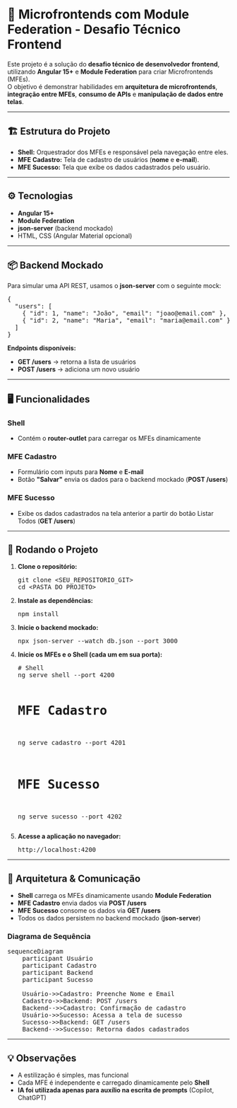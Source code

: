 <!DOCTYPE html>
<html lang="pt-BR">
<head>
  <meta charset="UTF-8">
</head>
<body>

<h1>🚀 Microfrontends com Module Federation - Desafio Técnico Frontend</h1>

<p>Este projeto é a solução do <strong>desafio técnico de desenvolvedor frontend</strong>, utilizando <strong>Angular 15+</strong> e <strong>Module Federation</strong> para criar Microfrontends (MFEs).<br>
O objetivo é demonstrar habilidades em <strong>arquitetura de microfrontends</strong>, <strong>integração entre MFEs</strong>, <strong>consumo de APIs</strong> e <strong>manipulação de dados entre telas</strong>.</p>

<hr>

<h2>🏗 Estrutura do Projeto</h2>
<ul>
  <li><strong>Shell:</strong> Orquestrador dos MFEs e responsável pela navegação entre eles.</li>
  <li><strong>MFE Cadastro:</strong> Tela de cadastro de usuários (<strong>nome</strong> e <strong>e-mail</strong>).</li>
  <li><strong>MFE Sucesso:</strong> Tela que exibe os dados cadastrados pelo usuário.</li>
</ul>

<hr>

<h2>⚙️ Tecnologias</h2>
<ul>
  <li><strong>Angular 15+</strong></li>
  <li><strong>Module Federation</strong></li>
  <li><strong>json-server</strong> (backend mockado)</li>
  <li>HTML, CSS (Angular Material opcional)</li>
</ul>

<hr>

<h2>📦 Backend Mockado</h2>
<p>Para simular uma API REST, usamos o <strong>json-server</strong> com o seguinte mock:</p>

<pre>
{
  "users": [
    { "id": 1, "name": "João", "email": "joao@email.com" },
    { "id": 2, "name": "Maria", "email": "maria@email.com" }
  ]
}
</pre>

<p><strong>Endpoints disponíveis:</strong></p>
<ul>
  <li><strong>GET /users</strong> → retorna a lista de usuários</li>
  <li><strong>POST /users</strong> → adiciona um novo usuário</li>
</ul>

<hr>

<h2>🖥 Funcionalidades</h2>

<h3>Shell</h3>
<ul>
  <li>Contém o <strong>router-outlet</strong> para carregar os MFEs dinamicamente</li>
</ul>

<h3>MFE Cadastro</h3>
<ul>
  <li>Formulário com inputs para <strong>Nome</strong> e <strong>E-mail</strong></li>
  <li>Botão <strong>"Salvar"</strong> envia os dados para o backend mockado (<strong>POST /users</strong>)</li>
</ul>

<h3>MFE Sucesso</h3>
<ul>
  <li>Exibe os dados cadastrados na tela anterior a partir do botão Listar Todos (<strong>GET /users</strong>)</li>
</ul>

<hr>

<h2>🚀 Rodando o Projeto</h2>

<ol>
  <li><strong>Clone o repositório:</strong>
    <pre>git clone &lt;SEU_REPOSITORIO_GIT&gt;
cd &lt;PASTA_DO_PROJETO&gt;</pre>
  </li>
  <li><strong>Instale as dependências:</strong>
    <pre>npm install</pre>
  </li>
  <li><strong>Inicie o backend mockado:</strong>
    <pre>npx json-server --watch db.json --port 3000</pre>
  </li>
  <li><strong>Inicie os MFEs e o Shell (cada um em sua porta):</strong>
    <pre># Shell
ng serve shell --port 4200

# MFE Cadastro
ng serve cadastro --port 4201

# MFE Sucesso
ng serve sucesso --port 4202</pre>
  </li>
  <li><strong>Acesse a aplicação no navegador:</strong>
    <pre>http://localhost:4200</pre>
  </li>
</ol>

<hr>

<h2>📐 Arquitetura & Comunicação</h2>

<ul>
  <li><strong>Shell</strong> carrega os MFEs dinamicamente usando <strong>Module Federation</strong></li>
  <li><strong>MFE Cadastro</strong> envia dados via <strong>POST /users</strong></li>
  <li><strong>MFE Sucesso</strong> consome os dados via <strong>GET /users</strong></li>
  <li>Todos os dados persistem no backend mockado (<strong>json-server</strong>)</li>
</ul>

<h3>Diagrama de Sequência</h3>

<pre>
sequenceDiagram
    participant Usuário
    participant Cadastro
    participant Backend
    participant Sucesso

    Usuário->>Cadastro: Preenche Nome e Email
    Cadastro->>Backend: POST /users
    Backend-->>Cadastro: Confirmação de cadastro
    Usuário->>Sucesso: Acessa a tela de sucesso
    Sucesso->>Backend: GET /users
    Backend-->>Sucesso: Retorna dados cadastrados
</pre>

<hr>

<h2>💡 Observações</h2>
<ul>
  <li>A estilização é simples, mas funcional</li>
  <li>Cada MFE é independente e carregado dinamicamente pelo <strong>Shell</strong></li>
  <li><strong>IA foi utilizada apenas para auxílio na escrita de prompts</strong> (Copilot, ChatGPT)</li>
</ul>

</body>
</html>

